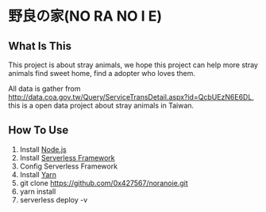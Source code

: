 # 野良の家(NO RA NO I E)

## What Is This

This project is about stray animals, we hope this project can help more stray animals find sweet home, find a adopter who loves them.

All data is gather from http://data.coa.gov.tw/Query/ServiceTransDetail.aspx?id=QcbUEzN6E6DL, this is a open data project about stray animals in Taiwan.

## How To Use

1. Install [Node.js](https://nodejs.org/)
2. Install [Serverless Framework](https://serverless.com/)
3. Config Serverless Framework
4. Install [Yarn](https://yarnpkg.com/)
5. git clone https://github.com/0x427567/noranoie.git
6. yarn install
7. serverless deploy -v
